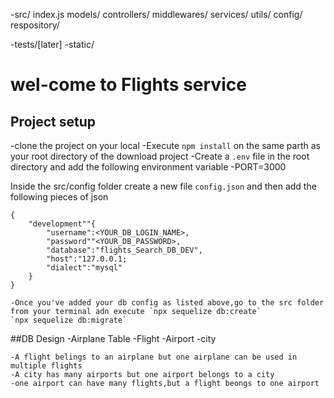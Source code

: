 -src/
    index.js
    models/
    controllers/
    middlewares/
    services/
    utils/
    config/
    respository/

-tests/[later]
-static/


# wel-come to Flights service

## Project setup 
-clone the project on your local 
-Execute `npm install` on the same parth as your root directory of the download project 
-Create a `.env` file in the root directory and add the following environment variable
-PORT=3000

Inside the src/config folder create a new file `config.json` and then add the following pieces of json 

```
{
    "development""{
        "username":<YOUR_DB_LOGIN_NAME>,
        "password""<YOUR_DB_PASSWORD>,
        "database":"flights_Search_DB_DEV",
        "host":"127.0.0.1;
        "dialect":"mysql"
    }
}
```


```
-Once you've added your db config as listed above,go to the src folder from your terminal adn execute `npx sequelize db:create`
`npx sequelize db:migrate`
```

##DB Design
    -Airplane Table
    -Flight
    -Airport
    -city

    -A flight belings to an airplane but one airplane can be used in multiple flights 
    -A city has many airports but one airport belongs to a city 
    -one airport can have many flights,but a flight beongs to one airport

